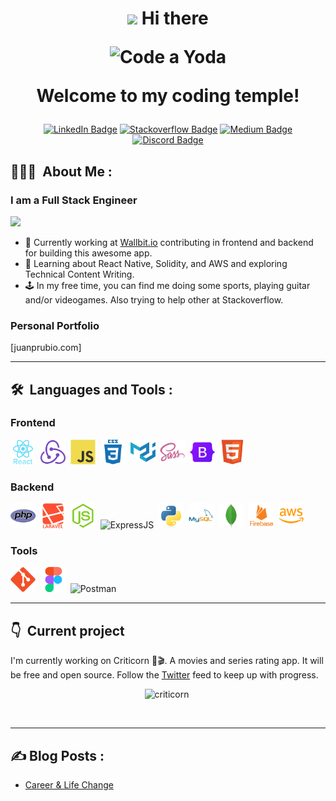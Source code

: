 [Wallbit.io]: https://wallbit.io
[juanprubio.com]: https://juanprubio.com

<h1 align="center">
  <p>  <img src="https://media.giphy.com/media/hvRJCLFzcasrR4ia7z/giphy.gif" width="40"> Hi there</p>
  <img src="https://media2.giphy.com/media/vLlpbDafjgHystuJ0a/giphy.gif" alt="Code a Yoda" width="100"/>
  <p>Welcome to my coding temple!
</h1>

<p align="center">
  <a href="https://www.linkedin.com/in/juanpablo-rubio"><img src="https://img.shields.io/badge/LinkedIn-blue?style=for-the-badge&logo=linkedin&logoColor=white" alt="LinkedIn Badge"></a>
  <a href="https://stackoverflow.com/users/17420797/juan-pablo-rubio"><img src="https://img.shields.io/badge/Stack_Overflow-FE7A16?style=for-the-badge&logo=stack-overflow&logoColor=white" alt="Stackoverflow Badge"></a>
  <a href="https://medium.com/@juanprubio"><img src="https://img.shields.io/badge/Medium-12100E?style=for-the-badge&logo=medium&logoColor=white" alt="Medium Badge"></a>
  <a href="https://discord.com/users/691051474318262305"><img src="https://img.shields.io/badge/Discord-5865F2?style=for-the-badge&logo=discord&logoColor=white" alt="Discord Badge"></a>
</p>

## 👨🏼‍💻 &nbsp;About Me :

<h3>I am a Full Stack Engineer </h3><img src="https://media.giphy.com/media/ZchkBcB4zKiuG4Y22I/giphy.gif" width="30" >

- 🚀 Currently working at [Wallbit.io] contributing in frontend and backend for building this awesome app.
- 🌱 Learning about React Native, Solidity, and AWS and exploring Technical Content Writing.
- 🕹 In my free time, you can find me doing some sports, playing guitar and/or videogames. Also trying to help other at Stackoverflow.

<p align="center">
  <h3>Personal Portfolio</h3>
    [juanprubio.com]
</p>

---

## 🛠 &nbsp;Languages and Tools :

<h3>Frontend</h3>
<p>
<img src="https://github.com/devicons/devicon/blob/master/icons/react/react-original-wordmark.svg" title="React" alt="React" width="40" height="40"/>&nbsp;
<img src="https://github.com/devicons/devicon/blob/master/icons/redux/redux-original.svg" title="Redux" alt="Redux " width="40" height="40"/>&nbsp;
<img src="https://github.com/devicons/devicon/blob/master/icons/javascript/javascript-original.svg" title="JavaScript" alt="JavaScript" width="40" height="40"/>&nbsp;
<img src="https://github.com/devicons/devicon/blob/master/icons/css3/css3-plain-wordmark.svg"  title="CSS3" alt="CSS" width="40" height="40"/>&nbsp;
<img src="https://github.com/devicons/devicon/blob/master/icons/materialui/materialui-original.svg" title="Material UI" alt="Material UI" width="40" height="40"/>&nbsp;
<img src="https://github.com/devicons/devicon/blob/master/icons/sass/sass-original.svg" title="Sass"  alt="Sass" width="40" height="40"/>&nbsp;
<img src="https://github.com/devicons/devicon/blob/master/icons/bootstrap/bootstrap-original.svg" title="Bootstrap"  alt="Bootstrap" width="40" height="40"/>&nbsp;
<img src="https://github.com/devicons/devicon/blob/master/icons/html5/html5-original.svg" title="HTML5" alt="HTML" width="40" height="40"/>&nbsp;
</p>


<h3>Backend</h3>
<p>
<img src="https://github.com/devicons/devicon/blob/master/icons/php/php-original.svg" title="PHP" alt="PHP" width="40" height="40"/>&nbsp;
<img src="https://github.com/devicons/devicon/blob/master/icons/laravel/laravel-plain-wordmark.svg" title="Laravel" alt="Laravel" width="40" height="40"/>&nbsp;
<img src="https://github.com/devicons/devicon/blob/master/icons/nodejs/nodejs-original.svg" title="NodeJS" alt="NodeJS" width="40" height="40"/>&nbsp;
<img src="https://github.com/CyrisXD/CyrisXD/raw/master/assets/ExpressJS.png" title="ExpressJS" alt="ExpressJS" width="40" height="40"/>&nbsp;
<img src="https://github.com/devicons/devicon/blob/master/icons/python/python-original.svg" title="Python" alt="Python" width="40" height="40"/>&nbsp;
<img src="https://github.com/devicons/devicon/blob/master/icons/mysql/mysql-original-wordmark.svg" title="MySQL"  alt="MySQL" width="40" height="40"/>&nbsp;
<img src="https://github.com/devicons/devicon/blob/master/icons/mongodb/mongodb-original.svg" title="MongoDB" alt="MongoDB" width="40" height="40"/>&nbsp;
<img src="https://github.com/devicons/devicon/blob/master/icons/firebase/firebase-plain-wordmark.svg" title="Firebase" alt="Firebase" width="40" height="40"/>&nbsp;
<img src="https://github.com/devicons/devicon/blob/master/icons/amazonwebservices/amazonwebservices-plain-wordmark.svg" title="AWS" alt="AWS" width="40" height="40"/>&nbsp;
</p>

<h3>Tools</h3>
<p>
<img src="https://github.com/devicons/devicon/blob/master/icons/git/git-original.svg" title="Git" **alt="Git" width="40" height="40"/>&nbsp;
<img src="https://github.com/devicons/devicon/blob/master/icons/figma/figma-original.svg" title="Figma" alt="Figma" width="40" height="40"/>&nbsp;
<img src="https://www.vectorlogo.zone/logos/getpostman/getpostman-icon.svg" title="Postman"  alt="Postman" width="40" height="40"/>&nbsp;
</p>

---

## 👇 &nbsp;Current project

I'm currently working on Criticorn 🍿🎬. A movies and series rating app. It will be free and open source. Follow the [Twitter](https://twitter.com/TBDProject) feed to keep up with progress.

<p align="center">
  <img src="https://github.com/JuanPRubio/juanprubio/blob/master/assets/current-project/TBDPreview.PNG?raw=true" title="Criticorn"  alt="criticorn" width="300"/>&nbsp;
</p>

&nbsp;

---
<!--
### 🔥 &nbsp; My Stats :
[![GitHub Streak](http://github-readme-streak-stats.herokuapp.com?user=juanprubio&theme=dark&background=000000)](https://git.io/streak-stats)

[![Top Langs](https://github-readme-stats.vercel.app/api/top-langs/?username=juanprubio&layout=compact&theme=vision-friendly-dark)](https://github.com/anuraghazra/github-readme-stats)

---
-->

## ✍️ Blog Posts : 
- [Career & Life Change](https://medium.com/@juanprubio/career-and-life-change-89e110775119)
